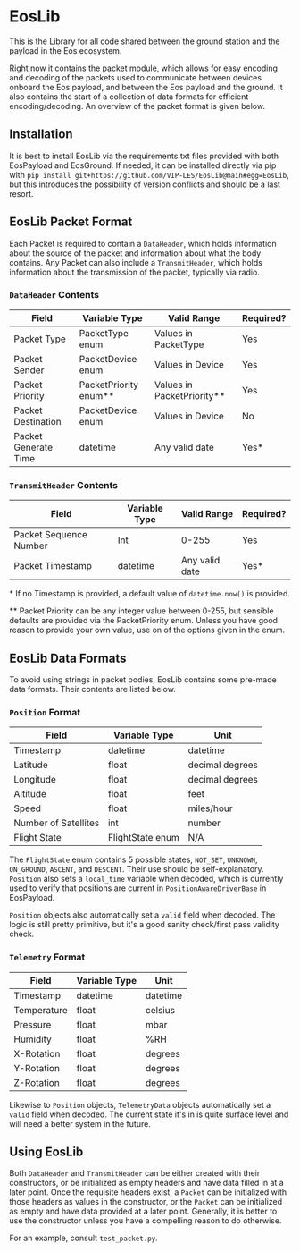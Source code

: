# EosLib

This is the Library for all code shared between the ground station and the payload in the Eos ecosystem.

Right now it contains the packet module, which allows for easy encoding and decoding of the packets used to communicate
between devices onboard the Eos payload, and between the Eos payload and the ground. It also contains the start of a
collection of data formats for efficient encoding/decoding. An overview of the packet format is given below.

## Installation

It is best to install EosLib via the requirements.txt files provided with both EosPayload and EosGround. If needed, it
can be installed directly via pip with `pip install git+https://github.com/VIP-LES/EosLib@main#egg=EosLib`, but this
introduces the possibility of version conflicts and should be a last resort.

## EosLib Packet Format

Each Packet is required to contain a `DataHeader`, which holds information about the source of the packet and
information about what the body contains. Any Packet can also include a `TransmitHeader`, which holds information
about the transmission of the packet, typically via radio.

### `DataHeader` Contents

| Field                | Variable Type           | Valid Range                  | Required? |
| -------------------- | ----------------------- | ---------------------------- | --------- |
| Packet Type          | PacketType enum         | Values in PacketType         | Yes       |
| Packet Sender        | PacketDevice enum       | Values in Device             | Yes       |
| Packet Priority      | PacketPriority enum\*\* | Values in PacketPriority\*\* | Yes       |
| Packet Destination   | PacketDevice enum       | Values in Device             | No        |
| Packet Generate Time | datetime                | Any valid date               | Yes\*     |

### `TransmitHeader` Contents

| Field                  | Variable Type | Valid Range    | Required? |
| ---------------------- | ------------- | -------------- | --------- |
| Packet Sequence Number | Int           | 0-255          | Yes       |
| Packet Timestamp       | datetime      | Any valid date | Yes\*     |

\* If no Timestamp is provided, a default value of `datetime.now()` is provided.

\*\* Packet Priority can be any integer value between 0-255, but sensible defaults are provided via the PacketPriority
enum. Unless you have good reason to provide your own value, use on of the options given in the enum.

## EosLib Data Formats

To avoid using strings in packet bodies, EosLib contains some pre-made data formats. Their contents are listed below.

### `Position` Format

| Field                | Variable Type    | Unit            |
| -------------------- | ---------------- | --------------- |
| Timestamp            | datetime         | datetime        |
| Latitude             | float            | decimal degrees |
| Longitude            | float            | decimal degrees |
| Altitude             | float            | feet            |
| Speed                | float            | miles/hour      |
| Number of Satellites | int              | number          |
| Flight State         | FlightState enum | N/A             |

The `FlightState` enum contains 5 possible states, `NOT_SET`, `UNKNOWN`, `ON_GROUND`, `ASCENT`, and `DESCENT`. Their
use should be self-explanatory. `Position` also sets a `local_time` variable when decoded, which is currently used to
verify that positions are current in `PositionAwareDriverBase` in EosPayload.

`Position` objects also automatically set a `valid` field when decoded. The logic is still pretty primitive, but it's a
good sanity check/first pass validity check.

### `Telemetry` Format

| Field       | Variable Type | Unit     |
| ----------- | ------------- | -------- |
| Timestamp   | datetime      | datetime |
| Temperature | float         | celsius  |
| Pressure    | float         | mbar     |
| Humidity    | float         | %RH      |
| X-Rotation  | float         | degrees  |
| Y-Rotation  | float         | degrees  |
| Z-Rotation  | float         | degrees  |

Likewise to `Position` objects, `TelemetryData` objects automatically set a `valid` field when decoded. The current state it's in is quite surface level and will need a better system in the future.

## Using EosLib

Both `DataHeader` and `TransmitHeader` can be either created with their constructors, or be initialized as empty headers
and have data filled in at a later point. Once the requisite headers exist, a `Packet` can be initialized with those
headers as values in the constructor, or the `Packet` can be initialized as empty and have data provided at a later
point. Generally, it is better to use the constructor unless you have a compelling reason to do otherwise.

For an example, consult `test_packet.py`.
